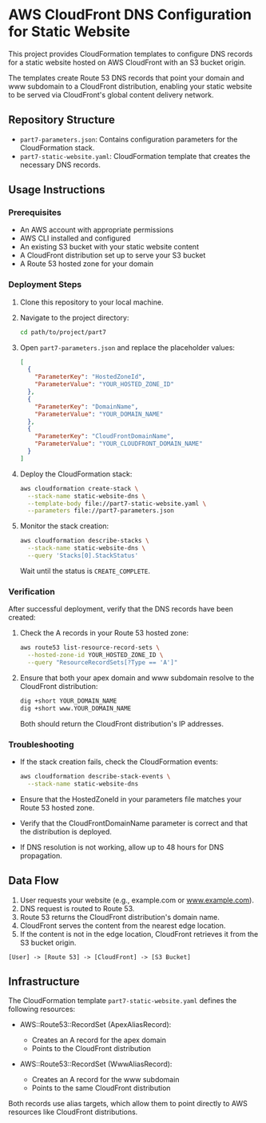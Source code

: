 # AWS CloudFront DNS Configuration for Static Website

This project provides CloudFormation templates to configure DNS records for a static website hosted on AWS CloudFront with an S3 bucket origin.

The templates create Route 53 DNS records that point your domain and www subdomain to a CloudFront distribution, enabling your static website to be served via CloudFront's global content delivery network.

## Repository Structure

- `part7-parameters.json`: Contains configuration parameters for the CloudFormation stack.
- `part7-static-website.yaml`: CloudFormation template that creates the necessary DNS records.

## Usage Instructions

### Prerequisites

- An AWS account with appropriate permissions
- AWS CLI installed and configured
- An existing S3 bucket with your static website content
- A CloudFront distribution set up to serve your S3 bucket
- A Route 53 hosted zone for your domain

### Deployment Steps

1. Clone this repository to your local machine.

2. Navigate to the project directory:

   ```bash
   cd path/to/project/part7
   ```

3. Open `part7-parameters.json` and replace the placeholder values:

   ```json
   [
     { 
       "ParameterKey": "HostedZoneId", 
       "ParameterValue": "YOUR_HOSTED_ZONE_ID" 
     },
     { 
       "ParameterKey": "DomainName", 
       "ParameterValue": "YOUR_DOMAIN_NAME" 
     },
     { 
       "ParameterKey": "CloudFrontDomainName", 
       "ParameterValue": "YOUR_CLOUDFRONT_DOMAIN_NAME" 
     }
   ]
   ```

4. Deploy the CloudFormation stack:

   ```bash
   aws cloudformation create-stack \
     --stack-name static-website-dns \
     --template-body file://part7-static-website.yaml \
     --parameters file://part7-parameters.json
   ```

5. Monitor the stack creation:

   ```bash
   aws cloudformation describe-stacks \
     --stack-name static-website-dns \
     --query 'Stacks[0].StackStatus'
   ```

   Wait until the status is `CREATE_COMPLETE`.

### Verification

After successful deployment, verify that the DNS records have been created:

1. Check the A records in your Route 53 hosted zone:

   ```bash
   aws route53 list-resource-record-sets \
     --hosted-zone-id YOUR_HOSTED_ZONE_ID \
     --query "ResourceRecordSets[?Type == 'A']"
   ```

2. Ensure that both your apex domain and www subdomain resolve to the CloudFront distribution:

   ```bash
   dig +short YOUR_DOMAIN_NAME
   dig +short www.YOUR_DOMAIN_NAME
   ```

   Both should return the CloudFront distribution's IP addresses.

### Troubleshooting

- If the stack creation fails, check the CloudFormation events:

  ```bash
  aws cloudformation describe-stack-events \
    --stack-name static-website-dns
  ```

- Ensure that the HostedZoneId in your parameters file matches your Route 53 hosted zone.
- Verify that the CloudFrontDomainName parameter is correct and that the distribution is deployed.
- If DNS resolution is not working, allow up to 48 hours for DNS propagation.

## Data Flow

1. User requests your website (e.g., example.com or www.example.com).
2. DNS request is routed to Route 53.
3. Route 53 returns the CloudFront distribution's domain name.
4. CloudFront serves the content from the nearest edge location.
5. If the content is not in the edge location, CloudFront retrieves it from the S3 bucket origin.

```
[User] -> [Route 53] -> [CloudFront] -> [S3 Bucket]
```

## Infrastructure

The CloudFormation template `part7-static-website.yaml` defines the following resources:

- AWS::Route53::RecordSet (ApexAliasRecord):
  - Creates an A record for the apex domain
  - Points to the CloudFront distribution

- AWS::Route53::RecordSet (WwwAliasRecord):
  - Creates an A record for the www subdomain
  - Points to the same CloudFront distribution

Both records use alias targets, which allow them to point directly to AWS resources like CloudFront distributions.